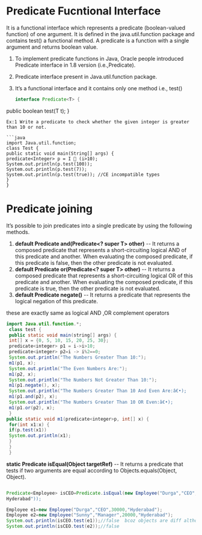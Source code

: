 # Predicate Fucntional Interface
It is a functional interface which represents a predicate (boolean-valued function) of one argument. 
It is defined in the java.util.function package and contains test() a functional method.
A predicate is a function with a single argument and returns boolean value.
1. To implement predicate functions in Java, Oracle people introduced Predicate interface in 1.8 version (i.e.,Predicate<T>).
2. Predicate interface present in Java.util.function package.
3. It’s a functional interface and it contains only one method i.e., test()

   ```java
   interface Predicate<T> {
 public boolean test(T t);
 }
 ```
Ex:1 Write a predicate to check whether the given integer is greater than 10 or not.

```java
import Java.util.function; 
 class Test { 
 public static void main(String[] args) { 
 predicate<Integer> p = I  (i>10); 
 System.out.println(p.test(100)); 
 System.out.println(p.test(7)); 
 System.out.println(p.test(true)); //CE incompatible types
 } 
 }
```
# Predicate joining
It’s possible to join predicates into a single predicate by using the following methods.
1. **default Predicate<T> and(Predicate<? super T> other)** -- It returns a composed predicate that represents a short-circuiting logical AND of this
 predicate and another. When evaluating the composed predicate, if this predicate is false, then the other predicate is not evaluated.
2. **default Predicate<T> or(Predicate<? super T> other)** -- It returns a composed predicate that represents a short-circuiting logical OR of this
 predicate and another. When evaluating the composed predicate, if this predicate is true, then the other predicate is not evaluated.
3. **default Predicate<T> negate()** -- It returns a predicate that represents the logical negation of this predicate.
   
these are exactly same as logical AND ,OR complement operators

```java
import Java.util.function.*; 
 class test { 
 public static void main(string[] args) { 
 int[] x = {0, 5, 10, 15, 20, 25, 30}; 
 predicate<integer> p1 = i->i>10; 
 predicate<integer> p2=i -> i%2==0; 
 System.out.println("The Numbers Greater Than 10:"); 
 m1(p1, x); 
 System.out.println("The Even Numbers Are:"); 
 m1(p2, x); 
 System.out.println("The Numbers Not Greater Than 10:"); 
 m1(p1.negate(), x); 
 System.out.println("The Numbers Greater Than 10 And Even Are:â€•); 
 m1(p1.and(p2), x); 
 System.out.println("The Numbers Greater Than 10 OR Even:â€•); 
 m1(p1.or(p2), x); 
 }
public static void m1(predicate<integer>p, int[] x) { 
 for(int x1:x) { 
 if(p.test(x1)) 
 System.out.println(x1); 
 } 
 } 
 }
```

 **static <T> Predicate<T> isEqual(Object targetRef)** -- It returns a predicate that tests if two arguments are equal according to 
 Objects.equals(Object, Object).

 ```java

Predicate<Employee> isCEO=Predicate.isEqual(new Employee("Durga","CEO",30000,"
Hyderabad")); 
 
 Employee e1=new Employee("Durga","CEO",30000,"Hyderabad"); 
 Employee e2=new Employee("Sunny","Manager",20000,"Hyderabad"); 
 System.out.println(isCEO.test(e1));//false  bcoz objects are diff although they have same values (it uses equals() method of Object class)
 System.out.println(isCEO.test(e2));//false
```
   
